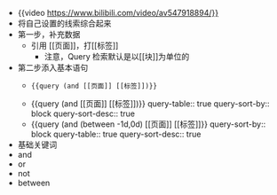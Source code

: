 - {{video https://www.bilibili.com/video/av547918894/}}
- 将自己设置的线索综合起来
- 第一步，补充数据
	- 引用 [[页面]]，打[[标签]]
		- 注意，Query 检索默认是以[[块]]为单位的
- 第二步添入基本语句
	- ```query
	  {{query (and [[页面]] [[标签]])}}
	  ```
	- {{query (and [[页面]] [[标签]])}}
	  query-table:: true
	  query-sort-by:: block
	  query-sort-desc:: true
	- {{query (and (between -1d,0d) [[页面]] [[标签]]}}
	  query-sort-by:: block
	  query-table:: true
	  query-sort-desc:: true
- 基础关键词
- and
- or
- not
- between